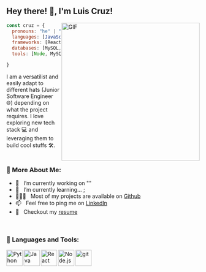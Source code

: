 <h2> Hey there! 👋, I'm Luis Cruz!</h2>
<img align="right" alt="GIF" src="https://raw.githubusercontent.com/rahul-jha98/rahul-jha98/main/techstack.gif" width="360px"/>


```javascript
const cruz = {
  pronouns: "he" | "him",
  languages: [JavaScript(ES6, Node.js), Python, HTML 5, CSS, SQL, Java],
  frameworks: [React, Express, Flask, Jinja2, Bootstrap],
  databases: [MySQL, MongoDB, Mongoose],
  tools: [Node, MySQL Workbench, VS Code, Postman, GitHub],

}
```

I am a versatilist and easily adapt to different hats (Junior Software Engineer 🌐) depending on what the project requires. I love exploring new tech stack 💻 and leveraging them to build cool stuffs 🛠️. 
<br/>
<br/>


  
### 🧐 More About Me:

- 🔭 &nbsp; I’m currently working on ""
- 🌱 &nbsp; I’m currently learning... ; 
- 👨🏻‍💻 &nbsp; Most of my projects are available on [Github](https://github.com/CruzLuisA?tab=repositories)
- 📫 &nbsp; Feel free to ping me on [LinkedIn](https://www.linkedin.com/in/luis-cruz-735234215/)
- 📝 &nbsp; Checkout my [resume]()

<br>

### 🔨 Languages and Tools:

 
<a href="https://www.python.org" target="_blank"><img align="left" alt="Python" height ="42px" src="https://raw.githubusercontent.com/rahul-jha98/github_readme_icons/main/language_and_tools/square/python/python.svg"></a>
<a href="https://www.java.com" target="_blank"><img align="left" alt="Java" height ="42px" src="https://raw.githubusercontent.com/rahul-jha98/github_readme_icons/main/language_and_tools/square/java/java.svg"></a>
<a href="https://reactjs.org/" target="_blank"> <img align="left" alt="React" height ="42px" src="https://raw.githubusercontent.com/rahul-jha98/github_readme_icons/main/language_and_tools/square/react/react.svg"></a>
<a href="https://nodejs.org" target="_blank"><img align="left" alt="Node.js" height ="42px" src="https://raw.githubusercontent.com/rahul-jha98/github_readme_icons/main/language_and_tools/square/node/node.svg"></a>
<a href="https://git-scm.com/" target="_blank"> <img src="https://raw.githubusercontent.com/rahul-jha98/github_readme_icons/main/language_and_tools/square/git-scm/git-scm.svg" align="left" alt="git" height='42px'/> </a>


<br>

